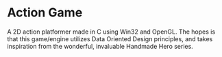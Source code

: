# Action Game

A 2D action platformer made in C using Win32 and OpenGL. The hopes is that this game/engine utilizes Data Oriented Design principles, and takes inspiration from the wonderful, invaluable Handmade Hero series.  

